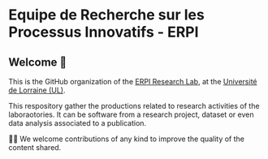# Equipe de Recherche sur les Processus Innovatifs - ERPI



## Welcome 👋

This is the GitHub organization of the [ERPI Research Lab](http://erpi.univ-lorraine.fr/),  at the [Université de Lorraine (UL)](https://www.univ-lorraine.fr/). 

This respository gather the productions related to research activities of the laboraotories. It can be software from a research project, dataset or even data analysis associated to a publication. 

🧑‍💻 We welcome contributions of any kind to improve the quality of the content shared. 
